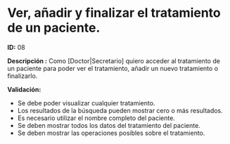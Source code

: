 # Ver, añadir y finalizar el tratamiento de un paciente.
**ID:** 08

**Descripción :** 
Como [Doctor|Secretario] quiero acceder al tratamiento de un paciente para poder ver el tratamiento, añadir un nuevo tratamiento o finalizarlo. 

**Validación:** 
* Se debe poder visualizar cualquier tratamiento.
* Los resultados de la búsqueda pueden mostrar cero o más resultados.
* Es necesario utilizar el nombre completo del paciente.
* Se deben mostrar todos los datos del tratamiento del paciente.
* Se deben mostrar las operaciones posibles sobre el tratamiento.
